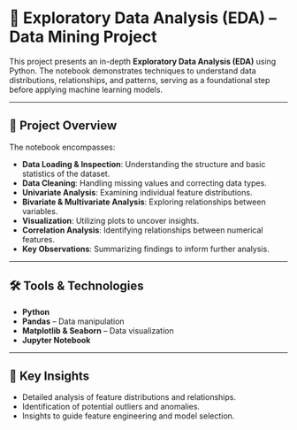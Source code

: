 # 🧪 Exploratory Data Analysis (EDA) – Data Mining Project

This project presents an in-depth **Exploratory Data Analysis (EDA)** using Python. The notebook demonstrates techniques to understand data distributions, relationships, and patterns, serving as a foundational step before applying machine learning models.

---
## 📌 Project Overview

The notebook encompasses:

- **Data Loading & Inspection**: Understanding the structure and basic statistics of the dataset.
- **Data Cleaning**: Handling missing values and correcting data types.
- **Univariate Analysis**: Examining individual feature distributions.
- **Bivariate & Multivariate Analysis**: Exploring relationships between variables.
- **Visualization**: Utilizing plots to uncover insights.
- **Correlation Analysis**: Identifying relationships between numerical features.
- **Key Observations**: Summarizing findings to inform further analysis.

---
## 🛠 Tools & Technologies

- **Python**
- **Pandas** – Data manipulation
- **Matplotlib & Seaborn** – Data visualization
- **Jupyter Notebook**

---


## 📌 Key Insights

- Detailed analysis of feature distributions and relationships.
- Identification of potential outliers and anomalies.
- Insights to guide feature engineering and model selection.
